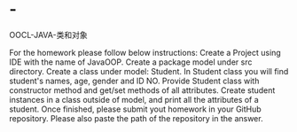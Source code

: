 # -
OOCL-JAVA-类和对象

For the homework please follow below instructions:
Create a Project using IDE with the name of JavaOOP.
Create a package model under src directory.
Create a class under model: Student.
In Student class you will find student's names, age, gender and ID NO.
Provide Student class with constructor method and get/set methods of all attributes.
Create student instances in a class outside of model, and print all the attributes of a student.
Once finished, please submit yout homework in your GitHub repository. Please also paste the path of the repository in the answer.
